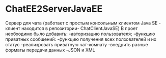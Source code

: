 # ChatEE2ServerJavaEE
Сервер для чата (работает с простым консольным клиентом Java SE - клиент находится в репозитории- ChatClientJavaSE)
В проет необходимо было добавить:
-авторизацию пользователя;
-функцию приватных сообщений:
-функцию получения всех ползователей и их статус
-реализровать приватную чат-комнату
-внедрить разные форматы передачи данных  -JSON и XML

